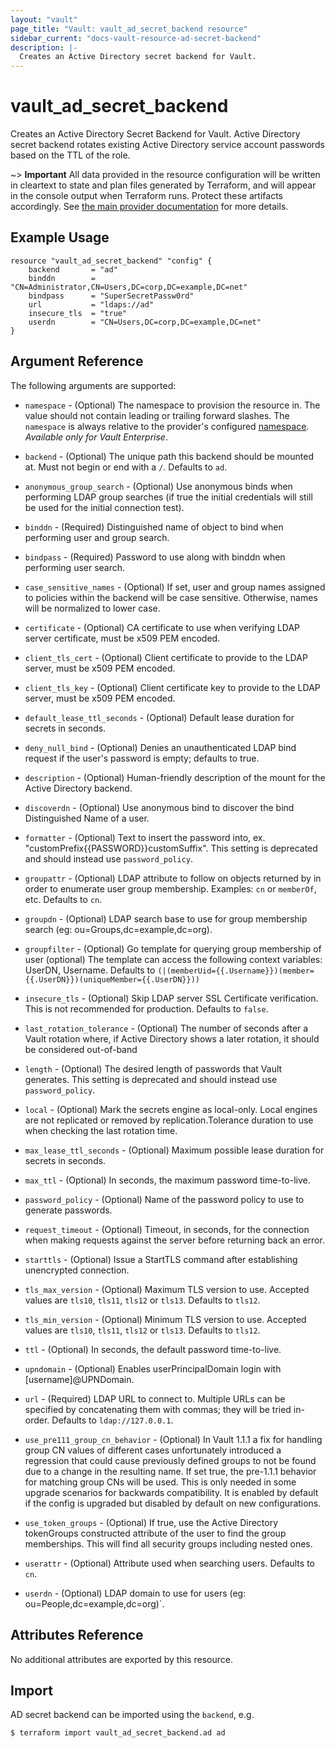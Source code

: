 ```yaml
---
layout: "vault"
page_title: "Vault: vault_ad_secret_backend resource"
sidebar_current: "docs-vault-resource-ad-secret-backend"
description: |-
  Creates an Active Directory secret backend for Vault.
---
```


# vault\_ad\_secret\_backend

Creates an Active Directory Secret Backend for Vault. Active Directory secret backend
rotates existing Active Directory service account passwords based on the TTL of the role.

~> **Important** All data provided in the resource configuration will be
written in cleartext to state and plan files generated by Terraform, and
will appear in the console output when Terraform runs. Protect these
artifacts accordingly. See
[the main provider documentation](../index.html)
for more details.

## Example Usage

```hcl
resource "vault_ad_secret_backend" "config" {
    backend       = "ad"
    binddn        = "CN=Administrator,CN=Users,DC=corp,DC=example,DC=net"
    bindpass      = "SuperSecretPassw0rd"
    url           = "ldaps://ad"
    insecure_tls  = "true"
    userdn        = "CN=Users,DC=corp,DC=example,DC=net"
}
```

## Argument Reference

The following arguments are supported:

* `namespace` - (Optional) The namespace to provision the resource in.
  The value should not contain leading or trailing forward slashes.
  The `namespace` is always relative to the provider's configured [namespace](../index.html#namespace).
   *Available only for Vault Enterprise*.

* `backend` - (Optional) The unique path this backend should be mounted at. Must
not begin or end with a `/`. Defaults to `ad`.

* `anonymous_group_search` - (Optional) Use anonymous binds when performing LDAP group searches
(if true the initial credentials will still be used for the initial connection test).

* `binddn` - (Required) Distinguished name of object to bind when performing user and group search.

* `bindpass` - (Required) Password to use along with binddn when performing user search.

* `case_sensitive_names` - (Optional)  If set, user and group names assigned to policies within the
backend will be case sensitive. Otherwise, names will be normalized to lower case.

* `certificate` - (Optional) CA certificate to use when verifying LDAP server certificate, must be
x509 PEM encoded.

* `client_tls_cert` - (Optional) Client certificate to provide to the LDAP server, must be x509 PEM encoded.

* `client_tls_key` - (Optional) Client certificate key to provide to the LDAP server, must be x509 PEM encoded.

* `default_lease_ttl_seconds` - (Optional) Default lease duration for secrets in seconds.

* `deny_null_bind` - (Optional) Denies an unauthenticated LDAP bind request if the user's password is empty;
defaults to true.

* `description` - (Optional) Human-friendly description of the mount for the Active Directory backend.

* `discoverdn` - (Optional) Use anonymous bind to discover the bind Distinguished Name of a user.

* `formatter` - (Optional) Text to insert the password into, ex. "customPrefix{{PASSWORD}}customSuffix". This
setting is deprecated and should instead use `password_policy`.

* `groupattr` - (Optional) LDAP attribute to follow on objects returned by <groupfilter> in order to enumerate
user group membership. Examples: `cn` or `memberOf`, etc. Defaults to `cn`.

* `groupdn` - (Optional) LDAP search base to use for group membership search (eg: ou=Groups,dc=example,dc=org).

* `groupfilter` - (Optional) Go template for querying group membership of user (optional) The template can access
the following context variables: UserDN, Username. Defaults to `(|(memberUid={{.Username}})(member={{.UserDN}})(uniqueMember={{.UserDN}}))`

* `insecure_tls` - (Optional) Skip LDAP server SSL Certificate verification. This is not recommended for production.
Defaults to `false`.

* `last_rotation_tolerance` - (Optional) The number of seconds after a Vault rotation where, if Active Directory
shows a later rotation, it should be considered out-of-band

* `length` - (Optional) The desired length of passwords that Vault generates. This
setting is deprecated and should instead use `password_policy`.

* `local` - (Optional) Mark the secrets engine as local-only. Local engines are not replicated or removed by
replication.Tolerance duration to use when checking the last rotation time.

* `max_lease_ttl_seconds` - (Optional) Maximum possible lease duration for secrets in seconds.

* `max_ttl` - (Optional) In seconds, the maximum password time-to-live.

* `password_policy` - (Optional) Name of the password policy to use to generate passwords.

* `request_timeout` - (Optional) Timeout, in seconds, for the connection when making requests against the server
before returning back an error.

* `starttls` - (Optional) Issue a StartTLS command after establishing unencrypted connection.

* `tls_max_version` - (Optional) Maximum TLS version to use. Accepted values are `tls10`, `tls11`,
`tls12` or `tls13`. Defaults to `tls12`.

* `tls_min_version` - (Optional)  Minimum TLS version to use. Accepted values are `tls10`, `tls11`,
`tls12` or `tls13`. Defaults to `tls12`.

* `ttl` - (Optional) In seconds, the default password time-to-live.

* `upndomain` - (Optional) Enables userPrincipalDomain login with [username]@UPNDomain.

* `url` - (Required) LDAP URL to connect to. Multiple URLs can be specified by concatenating
them with commas; they will be tried in-order. Defaults to `ldap://127.0.0.1`.

* `use_pre111_group_cn_behavior` - (Optional) In Vault 1.1.1 a fix for handling group CN values of
different cases unfortunately introduced a regression that could cause previously defined groups
to not be found due to a change in the resulting name. If set true, the pre-1.1.1 behavior for
matching group CNs will be used. This is only needed in some upgrade scenarios for backwards
compatibility. It is enabled by default if the config is upgraded but disabled by default on
new configurations.

* `use_token_groups` - (Optional) If true, use the Active Directory tokenGroups constructed attribute of the
user to find the group memberships. This will find all security groups including nested ones.

* `userattr` - (Optional) Attribute used when searching users. Defaults to `cn`.

* `userdn` - (Optional) LDAP domain to use for users (eg: ou=People,dc=example,dc=org)`.

## Attributes Reference

No additional attributes are exported by this resource.

## Import

AD secret backend can be imported using the `backend`, e.g.

```
$ terraform import vault_ad_secret_backend.ad ad
```
